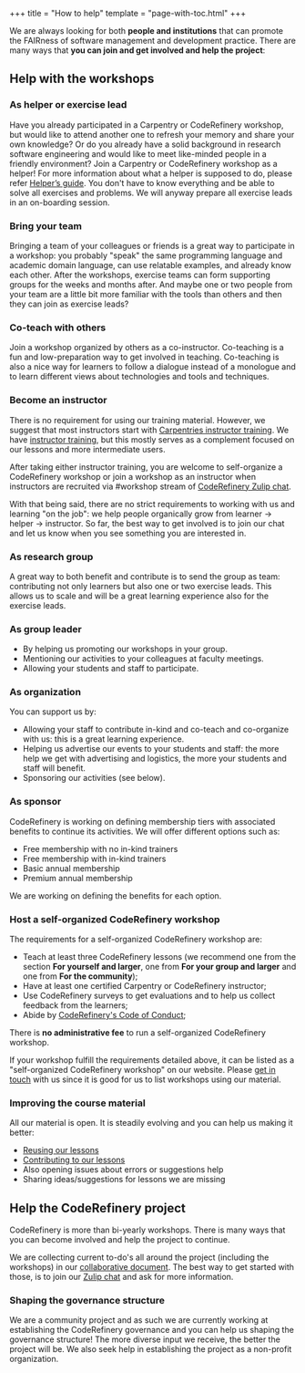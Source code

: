 +++
title = "How to help"
template = "page-with-toc.html"
+++

We are always looking for both **people and institutions** that can promote the
FAIRness of software management and development practice. There are many ways
that **you can join and get involved and help the project**:

## Help with the workshops

### As helper or exercise lead

Have you already participated in a Carpentry or CodeRefinery workshop, but
would like to attend another one to refresh your memory and share your own
knowledge? Or do you already have a solid background in research software
engineering and would like to meet like-minded people in a friendly
environment? Join a Carpentry or CodeRefinery workshop as a helper! For more
information about what a helper is supposed to do, please
refer [Helper’s guide](https://coderefinery.github.io/manuals/helping-and-teaching/).
You don't have to know everything and be able to solve all exercises and
problems.  We will anyway prepare all exercise leads in an on-boarding session.


### Bring your team

Bringing a team of your colleagues or friends is a great way to participate in
a workshop: you probably "speak" the same programming language and academic
domain language, can use relatable examples, and already know each other. After
the workshops, exercise teams can form supporting groups for the weeks and
months after. And maybe one or two people from your team are a little bit more
familiar with the tools than others and then they can join as exercise leads?


### Co-teach with others

Join a workshop organized by others as a co-instructor. Co-teaching is a fun
and low-preparation way to get involved in teaching. Co-teaching is also a nice
way for learners to follow a dialogue instead of a monologue and to learn
different views about technologies and tools and techniques.


### Become an instructor

There is no requirement for using our training material. However, 
we suggest that most instructors start with [Carpentries instructor
training](https://carpentries.org/become-instructor/). We have [instructor
training](https://coderefinery.github.io/instructor-training/), but
this mostly serves as a complement focused on our lessons and more
intermediate users.

After taking either instructor training, you are welcome to
self-organize a CodeRefinery workshop or join a workshop as an
instructor when instructors are recruited via #workshop stream of
[CodeRefinery Zulip chat](https://coderefinery.github.io/manuals/chat/).

With that being said, there are no strict requirements to working with
us and learning "on the job": we help people organically grow from
learner → helper → instructor.  So far, the best way to get involved is to
join our chat and let us know when you see something you are
interested in.


### As research group

A great way to both benefit and contribute is to send the group as team:
contributing not only learners but also one or two exercise leads. This allows
us to scale and will be a great learning experience also for the exercise
leads.


### As group leader

- By helping us promoting our workshops in your group.
- Mentioning our activities to your colleagues at faculty meetings.
- Allowing your students and staff to participate.


### As organization

You can support us by:
- Allowing your staff to contribute in-kind and co-teach and co-organize with us: this is a great learning experience.
- Helping us advertise our events to your students and staff: the more help we get with advertising and logistics, the more
  your students and staff will benefit.
- Sponsoring our activities (see below).


### As sponsor

CodeRefinery is working on defining membership tiers with associated benefits
to continue its activities.  We will offer different options such as:
- Free membership with no in-kind trainers
- Free membership with in-kind trainers
- Basic annual membership
- Premium annual membership

We are working on defining the benefits for each option.


### Host a self-organized CodeRefinery workshop

The requirements for a self-organized CodeRefinery workshop are:
- Teach at least three CodeRefinery lessons (we recommend one from the section **For yourself and larger**, one from **For your group and larger** and one from **For the community**);
- Have at least one certified Carpentry or CodeRefinery instructor;
- Use CodeRefinery surveys to get evaluations and to help us collect feedback from the learners;
- Abide by [CodeRefinery's Code of Conduct](https://coderefinery.org/about/code-of-conduct/);

There is **no administrative fee** to run a self-organized CodeRefinery workshop. 

If your workshop fulfill the requirements detailed above, it can be listed as a
"self-organized CodeRefinery workshop" on our website. Please [get in
touch](/organization/contact/) with us since it is good for us to list
workshops using our material.


### Improving the course material

All our material is open. It is steadily evolving and you can help us making it better:
- [Reusing our lessons](/lessons/reusing/)
- [Contributing to our lessons](/lessons/contributing/)
- Also opening issues about errors or suggestions help
- Sharing ideas/suggestions for lessons we are missing

## Help the CodeRefinery project

CodeRefinery is more than bi-yearly workshops. There is many ways that you can become involved and help the project to continue.

We are collecting current to-do's all around the project (including the workshops) in our [collaborative document](https://hackmd.io/@coderefinery/CR_TO-DO). The best way to get started with those, is to join our [Zulip chat](https://coderefinery.zulipchat.com) and ask for more information.

### Shaping the governance structure

We are a community project and as such we are currently working at establishing
the CodeRefinery governance and you can help us shaping the governance
structure! The more diverse input we receive, the better the project will be.
We also seek help in establishing the project as a non-profit organization.
